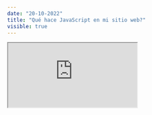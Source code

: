 ```yaml
---
date: "20-10-2022"
title: "Qué hace JavaScript en mi sitio web?"
visible: true
---
```

<iframe src="https://www.youtube.com/embed/YW0VHGcwVe8" allowfullscreen></iframe>
